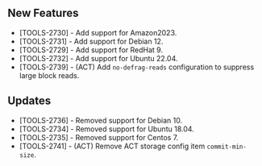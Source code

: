 ## New Features

* [TOOLS-2730] - Add support for Amazon2023.
* [TOOLS-2731] - Add support for Debian 12.
* [TOOLS-2729] - Add support for RedHat 9.
* [TOOLS-2732] - Add support for Ubuntu 22.04.
* [TOOLS-2739] - (ACT) Add `no-defrag-reads` configuration to suppress large block reads.

## Updates
* [TOOLS-2736] - Removed support for Debian 10.
* [TOOLS-2734] - Removed support for Ubuntu 18.04.
* [TOOLS-2735] - Removed support for Centos 7.
* [TOOLS-2741] - (ACT) Remove ACT storage config item `commit-min-size`.
